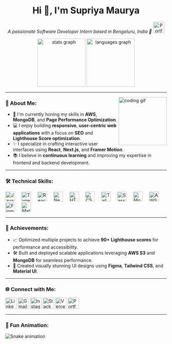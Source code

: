 <h1 align="center">Hi 👋, I'm Supriya Maurya</h1>

<p align="center">
  <i>A passionate Software Developer Intern based in Bengaluru, India 🚀</i>
    <a href="https://my-portfolio-izav.vercel.app/my-portfolio" target="_blank"><img src="https://img.shields.io/static/v1?message=Portfolio&logo=google-chrome&label=&color=4285F4&logoColor=white&labelColor=&style=for-the-badge" height="35" alt="Portfolio" /></a>
</p>

<div align="center">
  <img src="https://github-readme-stats.vercel.app/api?username=maurodesouza&hide_title=false&hide_rank=false&show_icons=true&include_all_commits=true&count_private=true&disable_animations=false&theme=dracula&locale=en&hide_border=false" height="150" alt="stats graph" />
  <img src="https://github-readme-stats.vercel.app/api/top-langs?username=maurodesouza&locale=en&hide_title=false&layout=compact&card_width=320&langs_count=5&theme=dracula&hide_border=false" height="150" alt="languages graph" />
</div>

---

<img align="right" height="150" src="https://i.imgflip.com/65efzo.gif" alt="coding gif" />

### 🚀 About Me:
- 🌱 I'm currently honing my skills in **AWS**, **MongoDB**, and **Page Performance Optimization**.
- 💻 I enjoy building **responsive**, **user-centric web applications** with a focus on **SEO** and **Lighthouse Score optimization**.
- ✨ I specialize in crafting interactive user interfaces using **React**, **Next.js**, and **Framer Motion**.
- 📚 I believe in **continuous learning** and improving my expertise in frontend and backend development.

---

### 🛠️ Technical Skills:
<div align="left">
  <img src="https://cdn.jsdelivr.net/gh/devicons/devicon/icons/javascript/javascript-original.svg" height="30" alt="JavaScript logo" />
  <img width="12" />
  <img src="https://cdn.jsdelivr.net/gh/devicons/devicon/icons/typescript/typescript-original.svg" height="30" alt="TypeScript logo" />
  <img width="12" />
  <img src="https://cdn.jsdelivr.net/gh/devicons/devicon/icons/react/react-original.svg" height="30" alt="React logo" />
  <img width="12" />
  <img src="https://cdn.jsdelivr.net/gh/devicons/devicon/icons/nextjs/nextjs-original-wordmark.svg" height="30" alt="Next.js logo" />
  <img width="12" />
  <img src="https://cdn.jsdelivr.net/gh/devicons/devicon/icons/html5/html5-original.svg" height="30" alt="HTML5 logo" />
  <img width="12" />
  <img src="https://cdn.jsdelivr.net/gh/devicons/devicon/icons/css3/css3-original.svg" height="30" alt="CSS3 logo" />
  <img width="12" />
  <img src="https://upload.wikimedia.org/wikipedia/commons/thumb/d/d5/Tailwind_CSS_Logo.svg/2560px-Tailwind_CSS_Logo.svg.png" height="30" alt="Tailwind CSS logo" />
  <img width="12" />
  <img src="https://cdn.jsdelivr.net/gh/devicons/devicon/icons/sass/sass-original.svg" height="30" alt="Sass logo" />
  <img width="12" />
  <img src="https://cdn.jsdelivr.net/gh/devicons/devicon/icons/mongodb/mongodb-original.svg" height="30" alt="MongoDB logo" />
  <img width="12" />
  <img src="https://encrypted-tbn0.gstatic.com/images?q=tbn:ANd9GcTpE_FMZWQxFaiRwuJr7yDwmcVrhVbUibzHTQ&s" height="30" alt="AWS logo" />
  <img width="12" />
  <img src="https://cdn.jsdelivr.net/gh/devicons/devicon/icons/figma/figma-original.svg" height="30" alt="Figma logo" />
  <img width="12" />
  <img src="https://cdn.jsdelivr.net/gh/devicons/devicon/icons/materialui/materialui-original.svg" height="30" alt="Material UI logo" />
</div>

---

### 🌟 Achievements:
- 📈 Optimized multiple projects to achieve **90+ Lighthouse scores** for performance and accessibility.
- 🛠️ Built and deployed scalable applications leveraging **AWS S3** and **MongoDB** for seamless performance.
- 🎨 Created visually stunning UI designs using **Figma**, **Tailwind CSS**, and **Material UI**.

---

### 🌐 Connect with Me:
<div align="left">
  <a href="https://www.linkedin.com/in/supriya-maurya-34a85b1a7/" target="_blank"><img src="https://img.shields.io/static/v1?message=LinkedIn&logo=linkedin&label=&color=0077B5&logoColor=white&labelColor=&style=for-the-badge" height="35" alt="LinkedIn" /></a>
  <a href="mailto:supriyam224@gmail.com" target="_blank"><img src="https://img.shields.io/static/v1?message=Gmail&logo=gmail&label=&color=D14836&logoColor=white&labelColor=&style=for-the-badge" height="35" alt="Gmail" /></a>
  <a href="https://www.instagram.com/supri_241d/" target="_blank"><img src="https://img.shields.io/static/v1?message=Instagram&logo=instagram&label=&color=E4405F&logoColor=white&labelColor=&style=for-the-badge" height="35" alt="Instagram" /></a>
  <a href="https://stackoverflow.com/users/16771918/supriya-maurya" target="_blank"><img src="https://img.shields.io/static/v1?message=StackOverflow&logo=stackoverflow&label=&color=FE7A16&logoColor=white&labelColor=&style=for-the-badge" height="35" alt="StackOverflow" /></a>
  <a href="https://vercel.com/supriya-mauryas-projects" target="_blank"><img src="https://img.shields.io/static/v1?message=Vercel&logo=vercel&label=&color=000000&logoColor=white&labelColor=&style=for-the-badge" height="35" alt="Vercel" /></a>
  <a href="https://my-portfolio-izav.vercel.app/my-portfolio" target="_blank"><img src="https://img.shields.io/static/v1?message=Portfolio&logo=google-chrome&label=&color=4285F4&logoColor=white&labelColor=&style=for-the-badge" height="35" alt="Portfolio" /></a>
</div>

---

### 🐍 Fun Animation:
<img src="https://raw.githubusercontent.com/supriyam224/supriyam224/output/snake.svg" alt="Snake animation" />
